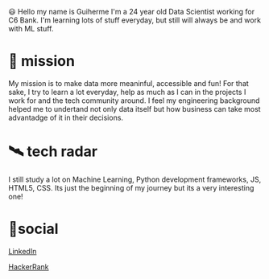 😃 Hello my name is Guiherme I'm a 24 year old Data Scientist working for C6 Bank. I'm learning lots of stuff everyday, but still will always be and work with ML stuff.

# 🚀 mission
My mission is to make data more meaninful, accessible and fun! For that sake, I try to learn a lot everyday, help as much as I can in the projects I work for and the tech community around. I feel my engineering background helped me to undertand not only data itself but how business can take most advantadge of it in their decisions.

# 🛰️ tech radar
I still study a lot on Machine Learning, Python development frameworks, JS, HTML5, CSS. Its just the beginning of my journey but its a very interesting one!

# 🖖social
[LinkedIn](https://www.linkedin.com/in/guilherme-urbano-582a1112b/)

[HackerRank](https://www.hackerrank.com/guilhermedurbano/)
